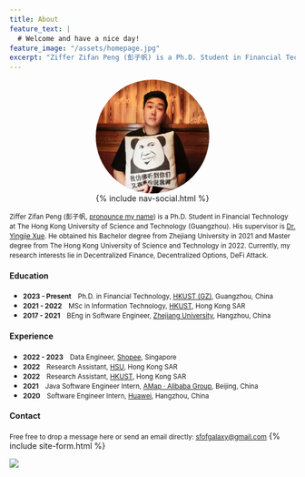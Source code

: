 ```yaml
---
title: About
feature_text: |
  # Welcome and have a nice day!
feature_image: "/assets/homepage.jpg"
excerpt: "Ziffer Zifan Peng (彭子帆) is a Ph.D. Student in Financial Technology at HKUST(GZ). His supervisor is Dr. Xue. He obtained his Bachelor degree from Zhejiang University in 2021 and Master degree from The Hong Kong University of Science and Technology in 2022. Currently, my research interests lie in Decentralized Finance, Decentralized Options, DeFi Attack."
---
```


<img src="/assets/avatar.jpg" style="width:200px;height:200px;border-radius:50%;display: block; margin-left: auto;margin-right: auto; " alt="">

<div style="text-align: center;">
{% include nav-social.html %}
</div>

<small>Ziffer Zifan Peng (彭子帆, [pronounce my name](https://translate.google.com/?sl=zh-CN&tl=en&text=%E5%BD%AD%E5%AD%90%E5%B8%86&op=translate&hl=zh-CN)) is a Ph.D. Student in Financial Technology at The Hong Kong University of Science and Technology (Guangzhou). His supervisor is [Dr. Yingjie Xue](https://yingjiexue-brown.github.io/). He obtained his Bachelor degree from Zhejiang University in 2021 and Master degree from The Hong Kong University of Science and Technology in 2022. Currently, my research interests lie in Decentralized Finance, Decentralized Options, DeFi Attack.</small>

<!-- {% include button.html text="Fork it" icon="github" link="https://github.com/daviddarnes/alembic" color="#0366d6" %} {% include button.html text="Buy me a coffee ☕️" link="https://buymeacoffee.com/daviddarnes#support" color="#f68140" %} {% include button.html text="Tweet it" icon="twitter" link="https://twitter.com/intent/tweet/?url=https://alembic.darn.es&text=Alembic%20-%20A%20Jekyll%20boilerplate%20theme&via=DavidDarnes" color="#0d94e7" %} {% include button.html text="Install Alembic ⚗️" link="https://github.com/daviddarnes/alembic#installation" %} -->
#### Education

- <small>**2023 - Present**　Ph.D. in Financial Technology, [HKUST (GZ)](https://hkust-gz.edu.cn/), Guangzhou, China</small>
- <small>**2021 - 2022**　MSc in Information Technology, [HKUST](https://hkust.edu.hk/), Hong Kong SAR</small>
- <small>**2017 - 2021**　BEng in Software Engineer, [Zhejiang University](https://www.zju.edu.cn/english/), Hangzhou, China</small>

#### Experience

- <small>**2022 - 2023**　Data Engineer, [Shopee](https://shopee.com/index.html), Singapore</small>
- <small>**2022**　Research Assistant, [HSU](https://scm.hsu.edu.hk/hk/aboutus/faculty/56), Hong Kong SAR</small>
- <small>**2022**　Research Assistant, [HKUST](https://sosc.hkust.edu.hk/people/wenjuan-zheng), Hong Kong SAR</small>
- <small>**2021**　Java Software Engineer Intern, [AMap · Alibaba Group](https://www.alibabagroup.com/en-US), Beijing, China</small>
- <small>**2020**　Software Engineer Intern, [Huawei](https://www.huawei.com/en/), Hangzhou, China</small>

#### Contact
<small>Free free to drop a message here or send an email directly: <sfofgalaxy@gmail.com></small>
{% include site-form.html %}


<a href="https://clustrmaps.com/site/1bvqh" title="Visit tracker"><img src="//www.clustrmaps.com/map_v2.png?d=2ben3YzveUZsxGlDN7qE3EglP2r1PUu78IZ4eUw6rFU&cl=ffffff"></a>